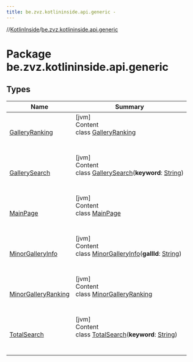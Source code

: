 ```yaml
---
title: be.zvz.kotlininside.api.generic -
---
```

//[KotlinInside](../index.md)/[be.zvz.kotlininside.api.generic](index.md)



# Package be.zvz.kotlininside.api.generic  


## Types  
  
|  Name|  Summary| 
|---|---|
| [GalleryRanking](-gallery-ranking/index.md)| [jvm]  <br>Content  <br>class [GalleryRanking](-gallery-ranking/index.md)  <br><br><br>
| [GallerySearch](-gallery-search/index.md)| [jvm]  <br>Content  <br>class [GallerySearch](-gallery-search/index.md)(**keyword**: [String](https://kotlinlang.org/api/latest/jvm/stdlib/kotlin/-string/index.html))  <br><br><br>
| [MainPage](-main-page/index.md)| [jvm]  <br>Content  <br>class [MainPage](-main-page/index.md)  <br><br><br>
| [MinorGalleryInfo](-minor-gallery-info/index.md)| [jvm]  <br>Content  <br>class [MinorGalleryInfo](-minor-gallery-info/index.md)(**gallId**: [String](https://kotlinlang.org/api/latest/jvm/stdlib/kotlin/-string/index.html))  <br><br><br>
| [MinorGalleryRanking](-minor-gallery-ranking/index.md)| [jvm]  <br>Content  <br>class [MinorGalleryRanking](-minor-gallery-ranking/index.md)  <br><br><br>
| [TotalSearch](-total-search/index.md)| [jvm]  <br>Content  <br>class [TotalSearch](-total-search/index.md)(**keyword**: [String](https://kotlinlang.org/api/latest/jvm/stdlib/kotlin/-string/index.html))  <br><br><br>

